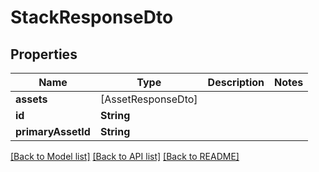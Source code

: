 # StackResponseDto

## Properties
Name | Type | Description | Notes
------------ | ------------- | ------------- | -------------
**assets** | [AssetResponseDto] |  | 
**id** | **String** |  | 
**primaryAssetId** | **String** |  | 

[[Back to Model list]](../README.md#documentation-for-models) [[Back to API list]](../README.md#documentation-for-api-endpoints) [[Back to README]](../README.md)


